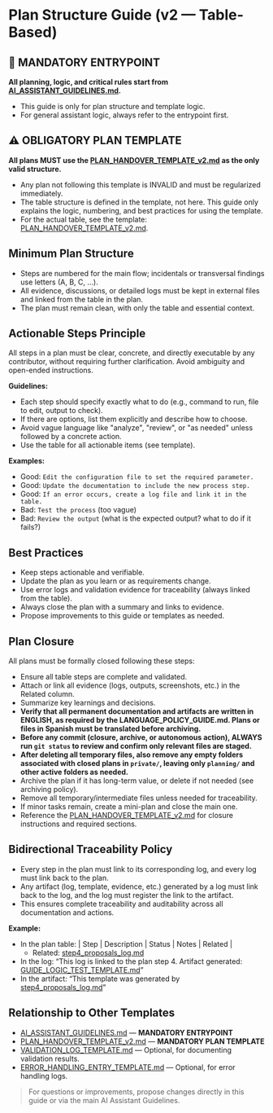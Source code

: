 # Plan Structure Guide (v2 — Table-Based)

## 🚦 MANDATORY ENTRYPOINT
**All planning, logic, and critical rules start from [AI_ASSISTANT_GUIDELINES.md](./AI_ASSISTANT_GUIDELINES.md).**

- This guide is only for plan structure and template logic.
- For general assistant logic, always refer to the entrypoint first.

## ⚠️ OBLIGATORY PLAN TEMPLATE
**All plans MUST use the [PLAN_HANDOVER_TEMPLATE_v2.md](./PLAN_HANDOVER_TEMPLATE_v2.md) as the only valid structure.**

- Any plan not following this template is INVALID and must be regularized immediately.
- The table structure is defined in the template, not here. This guide only explains the logic, numbering, and best practices for using the template.
- For the actual table, see the template: [PLAN_HANDOVER_TEMPLATE_v2.md](./PLAN_HANDOVER_TEMPLATE_v2.md).

## Minimum Plan Structure

- Steps are numbered for the main flow; incidentals or transversal findings use letters (A, B, C, ...).
- All evidence, discussions, or detailed logs must be kept in external files and linked from the table in the plan.
- The plan must remain clean, with only the table and essential context.

## Actionable Steps Principle

All steps in a plan must be clear, concrete, and directly executable by any contributor, without requiring further clarification. Avoid ambiguity and open-ended instructions.

**Guidelines:**
- Each step should specify exactly what to do (e.g., command to run, file to edit, output to check).
- If there are options, list them explicitly and describe how to choose.
- Avoid vague language like "analyze", "review", or "as needed" unless followed by a concrete action.
- Use the table for all actionable items (see template).

**Examples:**
- Good: `Edit the configuration file to set the required parameter.`
- Good: `Update the documentation to include the new process step.`
- Good: `If an error occurs, create a log file and link it in the table.`
- Bad: `Test the process` (too vague)
- Bad: `Review the output` (what is the expected output? what to do if it fails?)

## Best Practices
- Keep steps actionable and verifiable.
- Update the plan as you learn or as requirements change.
- Use error logs and validation evidence for traceability (always linked from the table).
- Always close the plan with a summary and links to evidence.
- Propose improvements to this guide or templates as needed.

## Plan Closure

All plans must be formally closed following these steps:
- Ensure all table steps are complete and validated.
- Attach or link all evidence (logs, outputs, screenshots, etc.) in the Related column.
- Summarize key learnings and decisions.
- **Verify that all permanent documentation and artifacts are written in ENGLISH, as required by the LANGUAGE_POLICY_GUIDE.md. Plans or files in Spanish must be translated before archiving.**
- **Before any commit (closure, archive, or autonomous action), ALWAYS run `git status` to review and confirm only relevant files are staged.**
- **After deleting all temporary files, also remove any empty folders associated with closed plans in `private/`, leaving only `planning/` and other active folders as needed.**
- Archive the plan if it has long-term value, or delete if not needed (see archiving policy).
- Remove all temporary/intermediate files unless needed for traceability.
- If minor tasks remain, create a mini-plan and close the main one.
- Reference the [PLAN_HANDOVER_TEMPLATE_v2.md](./PLAN_HANDOVER_TEMPLATE_v2.md) for closure instructions and required sections.

## Bidirectional Traceability Policy
- Every step in the plan must link to its corresponding log, and every log must link back to the plan.
- Any artifact (log, template, evidence, etc.) generated by a log must link back to the log, and the log must register the link to the artifact.
- This ensures complete traceability and auditability across all documentation and actions.

**Example:**
- In the plan table: | Step | Description | Status | Notes | Related |
  - Related: [step4_proposals_log.md](./step4_proposals_log.md)
- In the log: “This log is linked to the plan step 4. Artifact generated: [GUIDE_LOGIC_TEST_TEMPLATE.md](../../ai_assistant_guides/GUIDE_LOGIC_TEST_TEMPLATE.md)”
- In the artifact: “This template was generated by [step4_proposals_log.md](../private/plan_refactor_ai_guidelines_2025-07/step4_proposals_log.md)”

## Relationship to Other Templates
- [AI_ASSISTANT_GUIDELINES.md](./AI_ASSISTANT_GUIDELINES.md) — **MANDATORY ENTRYPOINT**
- [PLAN_HANDOVER_TEMPLATE_v2.md](./PLAN_HANDOVER_TEMPLATE_v2.md) — **MANDATORY PLAN TEMPLATE**
- [VALIDATION_LOG_TEMPLATE.md](./VALIDATION_LOG_TEMPLATE.md) — Optional, for documenting validation results.
- [ERROR_HANDLING_ENTRY_TEMPLATE.md](./ERROR_HANDLING_ENTRY_TEMPLATE.md) — Optional, for error handling logs.

> For questions or improvements, propose changes directly in this guide or via the main AI Assistant Guidelines.
